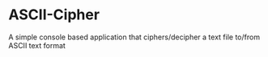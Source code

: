 # ASCII-Cipher
A simple console based application that ciphers/decipher a text file to/from ASCII text format 

